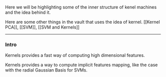 Here we will be highlighting some of the inner structure of kenel machines and the idea behind it. 

Here are some other things in the vault that uses the idea of kernel. 
[[Kernel PCA]], [[SVM]], [[SVM and Kernels]]

---

### **Intro**

Kernels provides a fast way of computing high dimensional features. 

Kernels provides a way to compute implicit features mapping, like the case with the radial Gaussian Basis for SVMs. 

